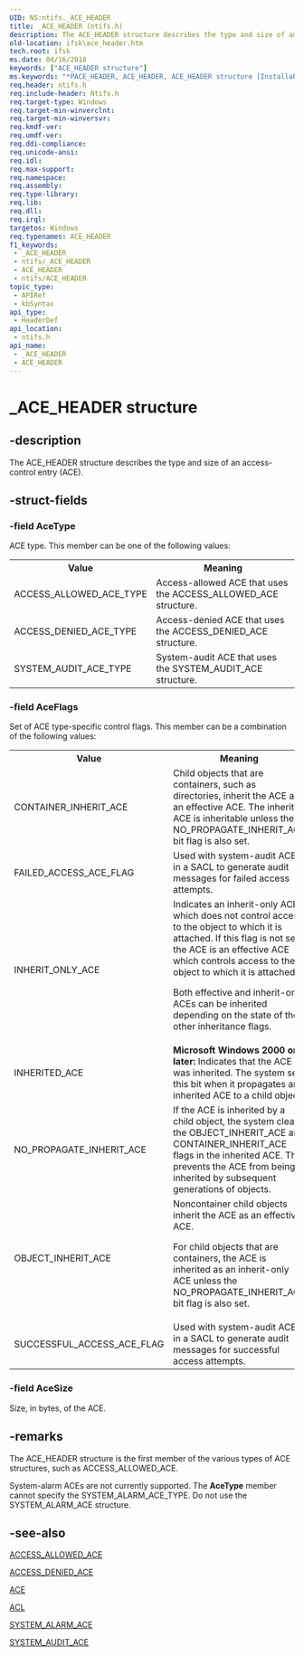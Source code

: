 ```yaml
---
UID: NS:ntifs._ACE_HEADER
title: _ACE_HEADER (ntifs.h)
description: The ACE_HEADER structure describes the type and size of an access-control entry (ACE).
old-location: ifsk\ace_header.htm
tech.root: ifsk
ms.date: 04/16/2018
keywords: ["ACE_HEADER structure"]
ms.keywords: "*PACE_HEADER, ACE_HEADER, ACE_HEADER structure [Installable File System Drivers], PACE_HEADER, PACE_HEADER structure pointer [Installable File System Drivers], _ACE_HEADER, ifsk.ace_header, ntifs/ACE_HEADER, ntifs/PACE_HEADER, securitystructures_a5aba00b-54fc-4356-9dc8-bf3d5dbe7f78.xml"
req.header: ntifs.h
req.include-header: Ntifs.h
req.target-type: Windows
req.target-min-winverclnt: 
req.target-min-winversvr: 
req.kmdf-ver: 
req.umdf-ver: 
req.ddi-compliance: 
req.unicode-ansi: 
req.idl: 
req.max-support: 
req.namespace: 
req.assembly: 
req.type-library: 
req.lib: 
req.dll: 
req.irql: 
targetos: Windows
req.typenames: ACE_HEADER
f1_keywords:
 - _ACE_HEADER
 - ntifs/_ACE_HEADER
 - ACE_HEADER
 - ntifs/ACE_HEADER
topic_type:
 - APIRef
 - kbSyntax
api_type:
 - HeaderDef
api_location:
 - ntifs.h
api_name:
 - _ACE_HEADER
 - ACE_HEADER
---
```


# _ACE_HEADER structure


## -description

The ACE_HEADER structure describes the type and size of an access-control entry (ACE).

## -struct-fields

### -field AceType

ACE type. This member can be one of the following values: 

<table>
<tr>
<th>Value</th>
<th>Meaning</th>
</tr>
<tr>
<td>
ACCESS_ALLOWED_ACE_TYPE

</td>
<td>
Access-allowed ACE that uses the ACCESS_ALLOWED_ACE structure.

</td>
</tr>
<tr>
<td>
ACCESS_DENIED_ACE_TYPE

</td>
<td>
Access-denied ACE that uses the ACCESS_DENIED_ACE structure.

</td>
</tr>
<tr>
<td>
SYSTEM_AUDIT_ACE_TYPE

</td>
<td>
System-audit ACE that uses the SYSTEM_AUDIT_ACE structure.

</td>
</tr>
</table>

### -field AceFlags

Set of ACE type-specific control flags. This member can be a combination of the following values: 

<table>
<tr>
<th>Value</th>
<th>Meaning</th>
</tr>
<tr>
<td>
CONTAINER_INHERIT_ACE

</td>
<td>
Child objects that are containers, such as directories, inherit the ACE as an effective ACE. The inherited ACE is inheritable unless the NO_PROPAGATE_INHERIT_ACE bit flag is also set. 

</td>
</tr>
<tr>
<td>
FAILED_ACCESS_ACE_FLAG

</td>
<td>
Used with system-audit ACEs in a SACL to generate audit messages for failed access attempts.

</td>
</tr>
<tr>
<td>
INHERIT_ONLY_ACE

</td>
<td>
Indicates an inherit-only ACE which does not control access to the object to which it is attached. If this flag is not set, the ACE is an effective ACE which controls access to the object to which it is attached. 

Both effective and inherit-only ACEs can be inherited depending on the state of the other inheritance flags. 

</td>
</tr>
<tr>
<td>
INHERITED_ACE

</td>
<td>
<b>Microsoft Windows 2000 or later: </b>Indicates that the ACE was inherited. The system sets this bit when it propagates an inherited ACE to a child object. 

</td>
</tr>
<tr>
<td>
NO_PROPAGATE_INHERIT_ACE

</td>
<td>
If the ACE is inherited by a child object, the system clears the OBJECT_INHERIT_ACE and CONTAINER_INHERIT_ACE flags in the inherited ACE. This prevents the ACE from being inherited by subsequent generations of objects. 

</td>
</tr>
<tr>
<td>
OBJECT_INHERIT_ACE

</td>
<td>
Noncontainer child objects inherit the ACE as an effective ACE. 

For child objects that are containers, the ACE is inherited as an inherit-only ACE unless the NO_PROPAGATE_INHERIT_ACE bit flag is also set.

</td>
</tr>
<tr>
<td>
SUCCESSFUL_ACCESS_ACE_FLAG

</td>
<td>
Used with system-audit ACEs in a SACL to generate audit messages for successful access attempts. 

</td>
</tr>
</table>

### -field AceSize

Size, in bytes, of the ACE.

## -remarks

The ACE_HEADER structure is the first member of the various types of ACE structures, such as ACCESS_ALLOWED_ACE. 

System-alarm ACEs are not currently supported. The <b>AceType</b> member cannot specify the SYSTEM_ALARM_ACE_TYPE. Do not use the SYSTEM_ALARM_ACE structure.

## -see-also

<a href="/windows-hardware/drivers/ddi/ntifs/ns-ntifs-_access_allowed_ace">ACCESS_ALLOWED_ACE</a>



<a href="/windows-hardware/drivers/ddi/ntifs/ns-ntifs-_access_denied_ace">ACCESS_DENIED_ACE</a>



<a href="/windows-hardware/drivers/ifs/ace">ACE</a>



<a href="/windows-hardware/drivers/ddi/wdm/ns-wdm-_acl">ACL</a>



<a href="/windows-hardware/drivers/ddi/ntifs/ns-ntifs-_system_alarm_ace">SYSTEM_ALARM_ACE</a>



<a href="/windows-hardware/drivers/ddi/ntifs/ns-ntifs-_system_audit_ace">SYSTEM_AUDIT_ACE</a>

